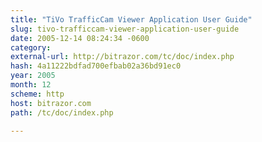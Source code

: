 ```yaml
---
title: "TiVo TrafficCam Viewer Application User Guide"
slug: tivo-trafficcam-viewer-application-user-guide
date: 2005-12-14 08:24:34 -0600
category: 
external-url: http://bitrazor.com/tc/doc/index.php
hash: 4a11222bdfad700efbab02a36bd91ec0
year: 2005
month: 12
scheme: http
host: bitrazor.com
path: /tc/doc/index.php

---
```



